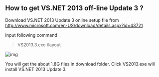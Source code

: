 How to get VS.NET 2013 off-line Update 3 ?
---

Download VS.NET 2013 Update 3 online setup file from http://www.microsoft.com/en-US/download/details.aspx?id=43721

Input following command
>VS2013.3.exe /layout

![img](https://dl.dropboxusercontent.com/u/13003046/images/VS2013-Update3.PNG)

You will get the about 1.8G files in download folder.
Click VS2013.exe will install VS.NET 2013 Update 3.
